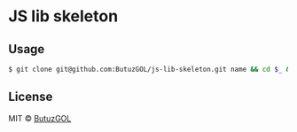 # JS lib skeleton

## Usage

```sh
$ git clone git@github.com:ButuzGOL/js-lib-skeleton.git name && cd $_ && rm -rf .git
```

## License

MIT © [ButuzGOL](https://butuzgol.github.io)

<!-- 
# ... [![Build Status](https://travis-ci.org/ButuzGOL/....svg?branch=master)](https://travis-ci.org/ButuzGOL/...)

## Install

```sh
$ npm install --save ...
```

## Usage

```js
var ... = require('...');


```

## License

MIT © [ButuzGOL](https://butuzgol.github.io)
 -->
